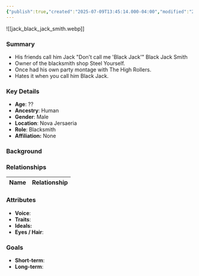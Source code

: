 ```yaml
---
{"publish":true,"created":"2025-07-09T13:45:14.000-04:00","modified":"2025-07-09T13:52:21.486-04:00","published":"2025-07-09T13:52:21.486-04:00","cssclasses":"","Age":"??","Ancestry":"Human","Gender":"Male","Location":["Nova Jersaeria"],"Role":["Blacksmith"],"Affiliation":["None"]}
---
```



![[jack_black_jack_smith.webp]]
### Summary
- His friends call him Jack "Don't call me 'Black Jack'" Black Jack Smith
- Owner of the blacksmith shop Steel Yourself.
- Once had his own party montage with The High Rollers.
- Hates it when you call him Black Jack.

### Key Details
- **Age**: ??
- **Ancestry**: Human
- **Gender**: Male
- **Location**: Nova Jersaeria
- **Role**: Blacksmith
- **Affiliation:** None

### Background


### Relationships

| Name  | Relationship |
| ----- | ------------ |

### Attributes
- **Voice**:
- **Traits**:  
- **Ideals:**
- **Eyes / Hair**:  

### Goals
- **Short-term**:  
- **Long-term**:  
